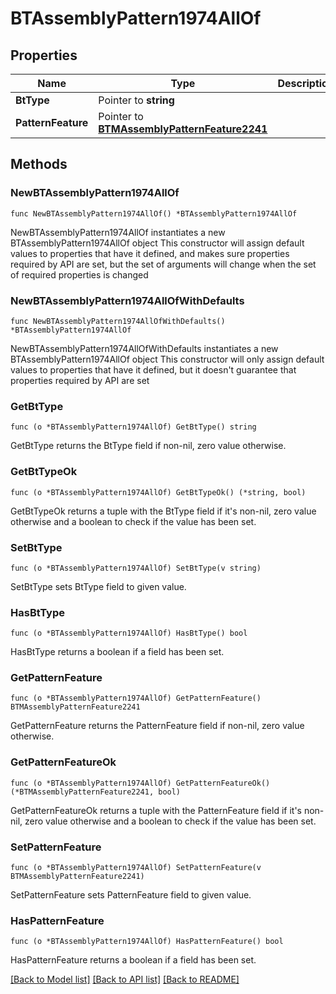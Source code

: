 # BTAssemblyPattern1974AllOf

## Properties

Name | Type | Description | Notes
------------ | ------------- | ------------- | -------------
**BtType** | Pointer to **string** |  | [optional] 
**PatternFeature** | Pointer to [**BTMAssemblyPatternFeature2241**](BTMAssemblyPatternFeature2241.md) |  | [optional] 

## Methods

### NewBTAssemblyPattern1974AllOf

`func NewBTAssemblyPattern1974AllOf() *BTAssemblyPattern1974AllOf`

NewBTAssemblyPattern1974AllOf instantiates a new BTAssemblyPattern1974AllOf object
This constructor will assign default values to properties that have it defined,
and makes sure properties required by API are set, but the set of arguments
will change when the set of required properties is changed

### NewBTAssemblyPattern1974AllOfWithDefaults

`func NewBTAssemblyPattern1974AllOfWithDefaults() *BTAssemblyPattern1974AllOf`

NewBTAssemblyPattern1974AllOfWithDefaults instantiates a new BTAssemblyPattern1974AllOf object
This constructor will only assign default values to properties that have it defined,
but it doesn't guarantee that properties required by API are set

### GetBtType

`func (o *BTAssemblyPattern1974AllOf) GetBtType() string`

GetBtType returns the BtType field if non-nil, zero value otherwise.

### GetBtTypeOk

`func (o *BTAssemblyPattern1974AllOf) GetBtTypeOk() (*string, bool)`

GetBtTypeOk returns a tuple with the BtType field if it's non-nil, zero value otherwise
and a boolean to check if the value has been set.

### SetBtType

`func (o *BTAssemblyPattern1974AllOf) SetBtType(v string)`

SetBtType sets BtType field to given value.

### HasBtType

`func (o *BTAssemblyPattern1974AllOf) HasBtType() bool`

HasBtType returns a boolean if a field has been set.

### GetPatternFeature

`func (o *BTAssemblyPattern1974AllOf) GetPatternFeature() BTMAssemblyPatternFeature2241`

GetPatternFeature returns the PatternFeature field if non-nil, zero value otherwise.

### GetPatternFeatureOk

`func (o *BTAssemblyPattern1974AllOf) GetPatternFeatureOk() (*BTMAssemblyPatternFeature2241, bool)`

GetPatternFeatureOk returns a tuple with the PatternFeature field if it's non-nil, zero value otherwise
and a boolean to check if the value has been set.

### SetPatternFeature

`func (o *BTAssemblyPattern1974AllOf) SetPatternFeature(v BTMAssemblyPatternFeature2241)`

SetPatternFeature sets PatternFeature field to given value.

### HasPatternFeature

`func (o *BTAssemblyPattern1974AllOf) HasPatternFeature() bool`

HasPatternFeature returns a boolean if a field has been set.


[[Back to Model list]](../README.md#documentation-for-models) [[Back to API list]](../README.md#documentation-for-api-endpoints) [[Back to README]](../README.md)


